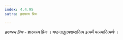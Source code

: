 ```yaml
---
index: 4.4.95
sutra: हृदयस्य प्रियः

---
```

_हृदयस्य प्रियः_ - ह्मदयस्य प्रियः । षष्ठन्ताद्धृदयशब्दात्प्रिय इत्यर्थे यत्स्यादित्यर्थः ।
